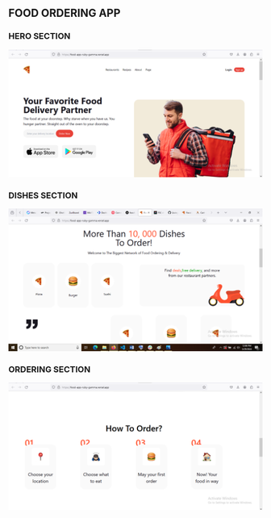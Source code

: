 ## FOOD ORDERING APP

### HERO SECTION

![](./public/assets/food-App.png)

### DISHES SECTION

![](./public/assets/dishes.png)

### ORDERING SECTION

![](./public/assets/order.png)
